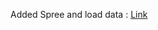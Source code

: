 Added Spree 
and load data : [Link](https://spreecommerce.org/docs/developer/getting-started/adding_spree_to_rails_app#adding-sample-data) 
